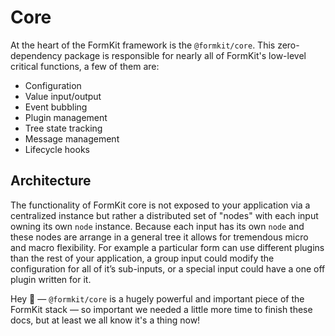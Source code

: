 # Core

At the heart of the FormKit framework is the `@formkit/core`. This zero-dependency package is responsible for nearly all of FormKit's low-level critical functions, a few of them are:

- Configuration
- Value input/output
- Event bubbling
- Plugin management
- Tree state tracking
- Message management
- Lifecycle hooks

## Architecture

The functionality of FormKit core is not exposed to your application via a centralized instance but rather a distributed set of "nodes" with each input owning its own `node` instance. Because each input has its own `node` and these nodes are arrange in a general tree it allows for tremendous micro and macro flexibility. For example a particular form can use different plugins than the rest of your application, a group input could modify the configuration for all of it’s sub-inputs, or a special input could have a one off plugin written for it.

<callout type="danger" label="Docs in progress">
Hey 👋 — <code>@formkit/core</code> is a hugely powerful and important piece of the FormKit stack — so important we needed a little more time to finish these docs, but at least we all know it's a thing now!
</callout>
